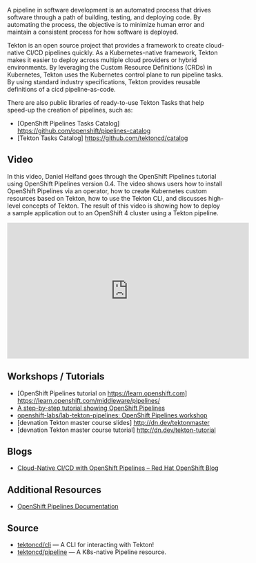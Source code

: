 A pipeline in software development is an automated process that drives
software through a path of building, testing, and deploying code. By
automating the process, the objective is to minimize human error and maintain
a consistent process for how software is deployed.

Tekton is an open source project that provides a framework to create
cloud-native CI/CD pipelines quickly. As a Kubernetes-native framework,
Tekton makes it easier to deploy across multiple cloud providers or hybrid
environments. By leveraging the Custom Resource Definitions (CRDs) in
Kubernetes, Tekton uses the Kubernetes control plane to run pipeline tasks.
By using standard industry specifications, Tekton provides reusable definitions of a cicd pipeline-as-code. 

There are also public libraries of ready-to-use Tekton Tasks that help speed-up the creation of pipelines, such as:
* [OpenShift Pipelines Tasks Catalog] https://github.com/openshift/pipelines-catalog
* [Tekton Tasks Catalog] https://github.com/tektoncd/catalog


## Video

In this video, Daniel Helfand goes through the OpenShift Pipelines tutorial
using OpenShift Pipelines version 0.4. The video shows users how to install
OpenShift Pipelines via an operator, how to create Kubernetes custom
resources based on Tekton, how to use the Tekton CLI, and discusses
high-level concepts of Tekton. The result of this video is showing how to
deploy a sample application out to an OpenShift 4 cluster using a Tekton
pipeline.

<iframe width="560" height="315" src="https://www.youtube-nocookie.com/embed/pMDiiW1UqLo" frameborder="0" allow="accelerometer; autoplay; encrypted-media; gyroscope; picture-in-picture" allowfullscreen></iframe>

## Workshops / Tutorials

* [OpenShift Pipelines tutorial on https://learn.openshift.com] https://learn.openshift.com/middleware/pipelines/
* [A step-by-step tutorial showing OpenShift Pipelines](https://github.com/openshift/pipelines-tutorial)
* [openshift-labs/lab-tekton-pipelines: OpenShift Pipelines workshop](https://github.com/openshift-labs/lab-tekton-pipelines)
* [devnation Tekton master course slides] http://dn.dev/tektonmaster
* [devnation Tekton master course tutorial] http://dn.dev/tekton-tutorial 

## Blogs

* [Cloud-Native CI/CD with OpenShift Pipelines – Red Hat OpenShift Blog](https://blog.openshift.com/cloud-native-ci-cd-with-openshift-pipelines/)


## Additional Resources

* [OpenShift Pipelines Documentation](https://openshift.github.io/pipelines-docs/)


## Source

* [tektoncd/cli](https://github.com/tektoncd/cli) — A CLI for interacting with Tekton!
* [tektoncd/pipeline](https://github.com/tektoncd/pipeline) — A K8s-native Pipeline resource.
